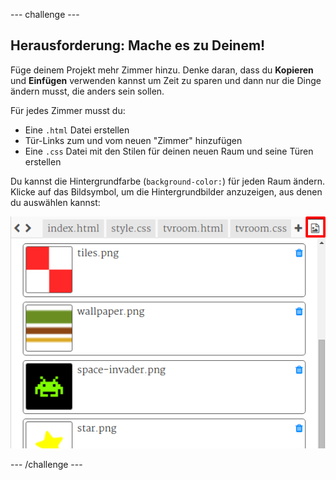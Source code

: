 \--- challenge \---

## Herausforderung: Mache es zu Deinem!

Füge deinem Projekt mehr Zimmer hinzu. Denke daran, dass du **Kopieren** und **Einfügen** verwenden kannst um Zeit zu sparen und dann nur die Dinge ändern musst, die anders sein sollen.

Für jedes Zimmer musst du:

+ Eine `.html` Datei erstellen
+ Tür-Links zum und vom neuen "Zimmer" hinzufügen
+ Eine `.css` Datei mit den Stilen für deinen neuen Raum und seine Türen erstellen

Du kannst die Hintergrundfarbe (`background-color:`) für jeden Raum ändern. Klicke auf das Bildsymbol, um die Hintergrundbilder anzuzeigen, aus denen du auswählen kannst:

![Screenshot](images/rooms-images.png)

\--- /challenge \---